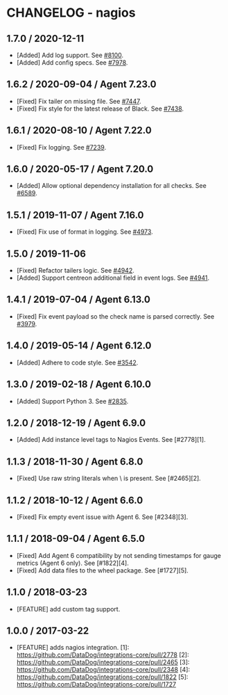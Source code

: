 # CHANGELOG - nagios

## 1.7.0 / 2020-12-11

* [Added] Add log support. See [#8100](https://github.com/DataDog/integrations-core/pull/8100).
* [Added] Add config specs. See [#7978](https://github.com/DataDog/integrations-core/pull/7978).

## 1.6.2 / 2020-09-04 / Agent 7.23.0

* [Fixed] Fix tailer on missing file. See [#7447](https://github.com/DataDog/integrations-core/pull/7447).
* [Fixed] Fix style for the latest release of Black. See [#7438](https://github.com/DataDog/integrations-core/pull/7438).

## 1.6.1 / 2020-08-10 / Agent 7.22.0

* [Fixed] Fix logging. See [#7239](https://github.com/DataDog/integrations-core/pull/7239).

## 1.6.0 / 2020-05-17 / Agent 7.20.0

* [Added] Allow optional dependency installation for all checks. See [#6589](https://github.com/DataDog/integrations-core/pull/6589).

## 1.5.1 / 2019-11-07 / Agent 7.16.0

* [Fixed] Fix use of format in logging. See [#4973](https://github.com/DataDog/integrations-core/pull/4973).

## 1.5.0 / 2019-11-06

* [Fixed] Refactor tailers logic. See [#4942](https://github.com/DataDog/integrations-core/pull/4942).
* [Added] Support centreon additional field in event logs. See [#4941](https://github.com/DataDog/integrations-core/pull/4941).

## 1.4.1 / 2019-07-04 / Agent 6.13.0

* [Fixed] Fix event payload so the check name is parsed correctly. See [#3979](https://github.com/DataDog/integrations-core/pull/3979).

## 1.4.0 / 2019-05-14 / Agent 6.12.0

* [Added] Adhere to code style. See [#3542](https://github.com/DataDog/integrations-core/pull/3542).

## 1.3.0 / 2019-02-18 / Agent 6.10.0

* [Added] Support Python 3. See [#2835](https://github.com/DataDog/integrations-core/pull/2835).

## 1.2.0 / 2018-12-19 / Agent 6.9.0

* [Added] Add instance level tags to Nagios Events. See [#2778][1].

## 1.1.3 / 2018-11-30 / Agent 6.8.0

* [Fixed] Use raw string literals when \ is present. See [#2465][2].

## 1.1.2 / 2018-10-12 / Agent 6.6.0

* [Fixed] Fix empty event issue with Agent 6. See [#2348][3].

## 1.1.1 / 2018-09-04 / Agent 6.5.0

* [Fixed] Add Agent 6 compatibility by not sending timestamps for gauge metrics (Agent 6 only). See [#1822][4].
* [Fixed] Add data files to the wheel package. See [#1727][5].

## 1.1.0 / 2018-03-23

* [FEATURE] add custom tag support.

## 1.0.0 / 2017-03-22

* [FEATURE] adds nagios integration.
[1]: https://github.com/DataDog/integrations-core/pull/2778
[2]: https://github.com/DataDog/integrations-core/pull/2465
[3]: https://github.com/DataDog/integrations-core/pull/2348
[4]: https://github.com/DataDog/integrations-core/pull/1822
[5]: https://github.com/DataDog/integrations-core/pull/1727
